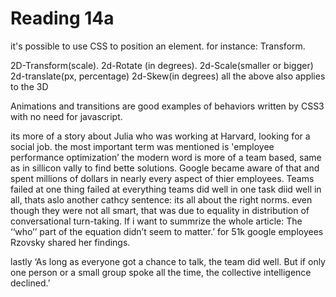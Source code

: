 # Reading 14a
it's possible to use CSS to position an element.
for instance: Transform.

2D-Transform(scale).
2d-Rotate (in degrees).
2d-Scale(smaller or bigger)
2d-translate(px, percentage)
2d-Skew(in degrees)
all the above also applies to the 3D

Animations and transitions are good examples of behaviors written by CSS3 with no need for javascript.

its more of a story about Julia who was working at Harvard, looking for a social job.
the most important term was mentioned is 'employee performance optimization’
the modern word is more of a team based, same as in sillicon vally to find bette solutions.
Google became aware of that and spent millions of dollars in nearly every aspect of thier employees.
Teams failed at one thing failed at everything teams did well in one task diid well in all, thats aslo another cathcy sentence: its all about the right norms.
even though they were not all smart, that was due to equality in distribution of conversational turn-taking.
 If i want to summrize the whole article: 
The ‘‘who’’ part of the equation didn’t seem to matter.’
for 51k google employees Rzovsky shared her findings.

lastly ‘As long as everyone got a chance to talk, the team did well. But if only one person or a small group spoke all the time, the collective intelligence declined.’